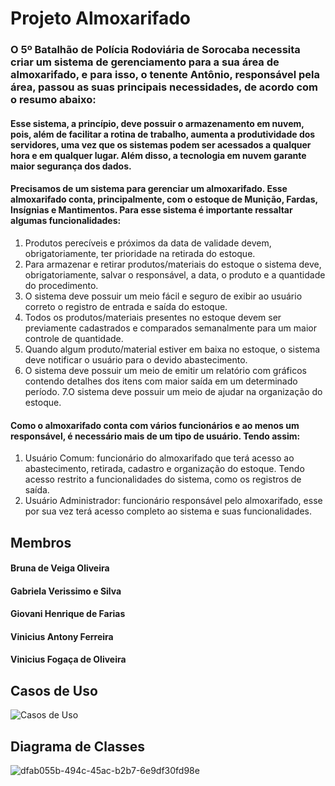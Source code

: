 # Projeto Almoxarifado

### O 5º Batalhão de Polícia Rodoviária de Sorocaba necessita criar um sistema de gerenciamento para a sua área de almoxarifado, e para isso, o tenente Antônio, responsável pela área, passou as suas principais necessidades, de acordo com o resumo abaixo:

#### Esse sistema, a princípio, deve possuir o armazenamento em nuvem, pois, além de facilitar a rotina de trabalho, aumenta a produtividade dos servidores, uma vez que os sistemas podem ser acessados a qualquer hora e em qualquer lugar. Além disso, a tecnologia em nuvem garante maior segurança dos dados.
#### Precisamos de um sistema para gerenciar um almoxarifado. Esse almoxarifado conta, principalmente, com o estoque de Munição, Fardas, Insígnias e Mantimentos. Para esse sistema é importante ressaltar algumas funcionalidades:

1. Produtos perecíveis e próximos da data de validade devem, obrigatoriamente, ter prioridade na retirada do estoque.
2. Para armazenar e retirar produtos/materiais do estoque o sistema deve, obrigatoriamente, salvar o responsável, a data, o produto e a quantidade do procedimento.
3. O sistema deve possuir um meio fácil e seguro de exibir ao usuário correto o registro de entrada e saída do estoque.
4. Todos os produtos/materiais presentes no estoque devem ser previamente cadastrados e comparados semanalmente para um maior controle de quantidade.
5. Quando algum produto/material estiver em baixa no estoque, o sistema deve notificar o usuário para o devido abastecimento.
6. O sistema deve possuir um meio de emitir um relatório com gráficos contendo detalhes dos itens com maior saída em um determinado período.
7.O sistema deve possuir um meio de ajudar na organização do estoque.

#### Como o almoxarifado conta com vários funcionários e ao menos um responsável, é necessário mais de um tipo de usuário. Tendo assim:

1. Usuário Comum: funcionário do almoxarifado que terá acesso ao abastecimento, retirada, cadastro e organização do estoque. Tendo acesso restrito a funcionalidades do sistema, como os registros de saída.
2. Usuário Administrador: funcionário responsável pelo almoxarifado, esse por sua vez terá acesso completo ao sistema e suas funcionalidades.


## Membros

#### Bruna de Veiga Oliveira
#### Gabriela Verissimo e Silva
#### Giovani Henrique de Farias
#### Vinicius Antony Ferreira
#### Vinicius Fogaça de Oliveira

## Casos de Uso

![Casos de Uso](https://user-images.githubusercontent.com/67162641/119892361-70ee9d00-bf10-11eb-93f7-ac559e3e5211.png)

## Diagrama de Classes

![dfab055b-494c-45ac-b2b7-6e9df30fd98e](https://user-images.githubusercontent.com/67162641/120119962-e0fb5e00-c170-11eb-8e7c-82890bdb8e9a.jpg)
